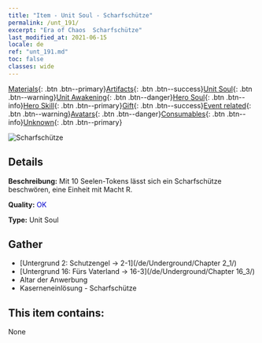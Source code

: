 ```yaml
---
title: "Item - Unit Soul - Scharfschütze"
permalink: /unt_191/
excerpt: "Era of Chaos  Scharfschütze"
last_modified_at: 2021-06-15
locale: de
ref: "unt_191.md"
toc: false
classes: wide
---
```

 [Materials](/ItemsDE/){: .btn .btn--primary}[Artifacts](/ItemsDE/Artifacts/){: .btn .btn--success}[Unit Soul](/ItemsDE/UnitSoul/){: .btn .btn--warning}[Unit Awakening](/ItemsDE/UnitAwakening/){: .btn .btn--danger}[Hero Soul](/ItemsDE/HeroSoul/){: .btn .btn--info}[Hero Skill](/ItemsDE/HeroSkill/){: .btn .btn--primary}[Gift](/ItemsDE/Gift/){: .btn .btn--success}[Event related](/ItemsDE/Events/){: .btn .btn--warning}[Avatars](/ItemsDE/Avatars/){: .btn .btn--danger}[Consumables](/ItemsDE/Consumables/){: .btn .btn--info}[Unknown](/ItemsDE/Unknown/){: .btn .btn--primary}

 ![Scharfschütze](/images/u/ti_nushou.jpg)

## Details
 **Beschreibung:** Mit 10 Seelen-Tokens lässt sich ein Scharfschütze beschwören, eine Einheit mit Macht R.

 **Quality:** <span style="color: #0000CD">OK</span>

 **Type:** Unit Soul

## Gather

*    [Untergrund 2: Schutzengel -> 2-1](/de/Underground/Chapter 2_1/) 
*    [Untergrund 16: Fürs Vaterland -> 16-3](/de/Underground/Chapter 16_3/) 
*    Altar der Anwerbung 
*    Kaserneneinlösung - Scharfschütze 

## This item contains:

  None

